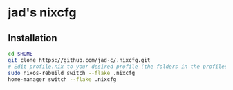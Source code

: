 # jad's nixcfg

## Installation

```sh
cd $HOME
git clone https://github.com/jad-c/.nixcfg.git
# Edit profile.nix to your desired profile (the folders in the profiles directory)
sudo nixos-rebuild switch --flake .nixcfg
home-manager switch --flake .nixcfg
```
